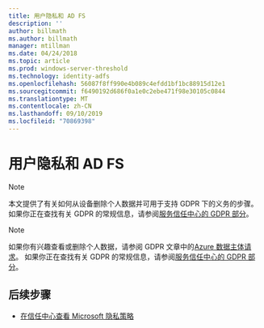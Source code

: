 ```yaml
---
title: 用户隐私和 AD FS
description: ''
author: billmath
ms.author: billmath
manager: mtillman
ms.date: 04/24/2018
ms.topic: article
ms.prod: windows-server-threshold
ms.technology: identity-adfs
ms.openlocfilehash: 56087f8ff990e4b089c4efdd1bf1bc88915d12e1
ms.sourcegitcommit: f6490192d686f0a1e0c2ebe471f98e30105c0844
ms.translationtype: MT
ms.contentlocale: zh-CN
ms.lasthandoff: 09/10/2019
ms.locfileid: "70869398"
---
```

# <a name="user-privacy-and-ad-fs"></a>用户隐私和 AD FS



>[!Note] 
> 本文提供了有关如何从设备删除个人数据并可用于支持 GDPR 下的义务的步骤。 如果你正在查找有关 GDPR 的常规信息，请参阅[服务信任中心的 GDPR 部分](https://www.microsoft.com/en-us/TrustCenter/Privacy/gdpr/default.aspx)。

>[!Note] 
>如果你有兴趣查看或删除个人数据，请参阅 GDPR 文章中的[Azure 数据主体请求](https://docs.microsoft.com/microsoft-365/compliance/gdpr-dsr-azure)。 如果你正在查找有关 GDPR 的常规信息，请参阅[服务信任中心的 GDPR 部分](https://www.microsoft.com/en-us/TrustCenter/Privacy/gdpr/default.aspx)。

## <a name="next-steps"></a>后续步骤
* [在信任中心查看 Microsoft 隐私策略](https://www.microsoft.com/trustcenter)

 
